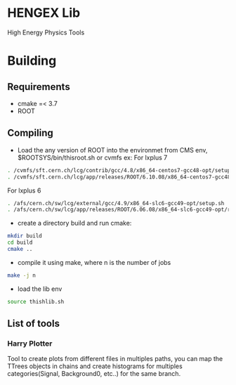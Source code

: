 # HENGEX Lib

High Energy Physics Tools 

# Building 
## Requirements
* cmake =< 3.7
* ROOT

## Compiling
* Load the any version of ROOT into the environmet from CMS env, $ROOTSYS/bin/thisroot.sh or cvmfs ex:
For lxplus 7
``` sh
. /cvmfs/sft.cern.ch/lcg/contrib/gcc/4.8/x86_64-centos7-gcc48-opt/setup.sh
. /cvmfs/sft.cern.ch/lcg/app/releases/ROOT/6.10.08/x86_64-centos7-gcc48-opt/root/bin/thisroot.sh
```
For lxplus 6
``` sh
. /afs/cern.ch/sw/lcg/external/gcc/4.9/x86_64-slc6-gcc49-opt/setup.sh
. /afs/cern.ch/sw/lcg/app/releases/ROOT/6.06.08/x86_64-slc6-gcc49-opt/root/bin/thisroot.sh
```
* create a directory build and run cmake:
``` sh
mkdir build
cd build
cmake ..
```
* compile it using make, where n is the number of jobs
``` sh
make -j n
```
* load the lib env 
``` sh
source thishlib.sh
```

## List of tools

### Harry Plotter
Tool to create plots from different files in multiples paths,
you can map the TTrees objects in chains and create histograms for multiples categories(Signal, Background0, etc..)
for the same branch.
